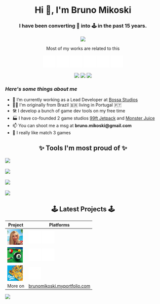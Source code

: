 <h1 align="center">Hi 👋, I'm Bruno Mikoski</h1>
<h3 align="center">I have been converting 🍕 into 🕹 in the past 15 years. </h3>


<p align="center">
  <img align="center" src="https://github-readme-stats.vercel.app/api?username=brunomikoski&show_icons=tru&theme=dracula" />
</p>


<p align="center">Most of my works are related to this</p>
<p align="center">
<picture>
  <source media="(prefers-color-scheme: dark)" srcset="icons8-android-os-50.png">
  <source media="(prefers-color-scheme: light)" srcset="icons8-android-os-50-dark.png">
  <img alt="Android" src="icons8-android-os-50.png" width="40" height="40" />
</picture>
<picture>
  <source media="(prefers-color-scheme: dark)" srcset="icons8-apple-logo-50.png">
  <source media="(prefers-color-scheme: light)" srcset="icons8-apple-logo-50-dark.png">
  <img alt="iOS" src="icons8-apple-logo-50.png" width="40" height="40" />
</picture>
<picture>
  <source media="(prefers-color-scheme: dark)" srcset="icons8-c-sharp-logo-50.png">
  <source media="(prefers-color-scheme: light)" srcset="icons8-c-sharp-logo-50-dark.png">
  <img alt="CSharp" src="icons8-c-sharp-logo-50.png" width="40" height="40" />
</picture>
<picture>
  <source media="(prefers-color-scheme: dark)" srcset="icons8-jenkins-50.png">
  <source media="(prefers-color-scheme: light)" srcset="icons8-jenkins-50-dark.png">
  <img alt="Continuous Integration" src="icons8-jenkins-50.png" width="40" height="40" />
</picture>
<picture>
  <source media="(prefers-color-scheme: dark)" srcset="icons8-github-50.png">
  <source media="(prefers-color-scheme: light)" srcset="icons8-github-50-dark.png">
  <img alt="git" src="icons8-github-50.png" width="40" height="40" />
</picture>
<picture>
  <source media="(prefers-color-scheme: dark)" srcset="icons8-unity-50.png">
  <source media="(prefers-color-scheme: light)" srcset="icons8-unity-50-dark.png">
  <img alt="unity" src="icons8-unity-50.png" width="40" height="40" />
</picture>

<picture>
  <source media="(prefers-color-scheme: dark)" srcset="icons8-nintendo-switch-50.png">
  <source media="(prefers-color-scheme: light)" srcset="icons8-nintendo-switch-50-dark.png">
</picture>
</p>


<p align="center">
<a href="https://twitter.com/brunomikoski"><img src="https://img.shields.io/badge/Twitter-1DA1F2?style=for-the-badge&logo=twitter&logoColor=white"></a>
<a href="https://instagram.com/bruno.mikosk"><img src="https://img.shields.io/badge/Instagram-EB3468?style=for-the-badge&logo=instagram&logoColor=white"></a>
<a href="https://www.linkedin.com/in/brunomikoski"><img src="https://img.shields.io/badge/LinkedIn-0077B5?style=for-the-badge&logo=linkedin&logoColor=white"></a>
</p>

<p>
    <h3><i>Here's some things about me</i></h3>
    <ul>
        <li>🔭 I’m currently working as a Lead Developer at <a href="https://www.bossastudios.com/">Bossa Studios</a> </li>
        <li>👨‍💻 I'm originally from Brazil 🇧🇷 living in Portugal 🇵🇹</li>
        <li>🛠️ I develop a bunch of game dev tools on my free time</li>
        <li>🏭 I have co-founded 2 game studios <a href="https://vimeo.com/7823718">99ft Jetpack</a> and <a href="https://www.youtube.com/watch?v=uexu5nklWWw">Monster Juice</a> </li>
        <li>📫 You can shoot me a msg at <b>bruno.mikoski@gmail.com</b></li>
        <li>💎 I really like match 3 games</li>
    </ul>
</p>


<h2 align="center">✨ Tools I'm most proud of ✨</h2>

<a href="https://github.com/brunomikoski/ScriptableObjectCollection">
  <img align="center" src="https://github-readme-stats.vercel.app/api/pin/?username=brunomikoski&repo=ScriptableObjectCollection&theme=dracula" />
</a>
<br>
<br>
<a href="https://github.com/brunomikoski/Animation-Sequencer">
  <img align="center" src="https://github-readme-stats.vercel.app/api/pin/?username=brunomikoski&repo=Animation-Sequencer&theme=dracula" />
</a>

<br>
<br>
<a href="https://github.com/brunomikoski/SpriteAuditor">
  <img align="center" src="https://github-readme-stats.vercel.app/api/pin/?username=brunomikoski&repo=SpriteAuditor&theme=dracula" />
</a>

<br>
<br>
<a href="https://github.com/brunomikoski/SpriteAuditor">
  <img align="center" src="https://github-readme-stats.vercel.app/api/pin/?username=brunomikoski&repo=SceneKeeper&theme=dracula" />
</a>

<h2 align="center">🕹 Latest Projects 🕹</h2>

| Project                                                 | Platforms                                                                                                                                                                                                                                                                                                                                      |
|---------------------------------------------------------|------------------------------------------------------------------------------------------------------------------------------------------------------------------------------------------------------------------------------------------------------------------------------------------------------------------------------------------------|
| <img src="projects/avakin.png" width=50 height=50>      | <a href="https://play.google.com/store/apps/details?id=com.lockwoodpublishing.avakinlife"><img alt="Android" src="icons8-android-os-50.png" width="40" height="40" /></a>  <a href="https://apps.apple.com/us/app/avakin-life-3d-avatar-creator/id740737088"><img alt="iOS" src="icons8-apple-logo-50.png" width="40" height="40" /> </a>      |
| <img src="projects/8-ball-pool.png" width=50 height=50> | <a href="https://play.google.com/store/apps/details?id=games.onebutton.eightballpooltrickshots&hl=en&gl=US"><img alt="Android" src="icons8-android-os-50.png" width="40" height="40" /></a>  <a href="https://apps.apple.com/us/app/pool-trickshots/id1550606748"><img alt="iOS" src="icons8-apple-logo-50.png" width="40" height="40" /> </a> |
| <img src="projects/good-job.jpeg" width=50 height=50>   | <a href="https://www.nintendo.com/pt-br/store/products/good-job-switch/"><img alt="Nintendo Switch" src="icons8-nintendo-switch-50.png" width="40" height="40" /></a>                                                                                                                                                                          |
| More on                                                 | <a href="https://brunomikoski.myportfolio.com/">brunomikoski.myportfolio.com</a>                                                                                                                                                                                                                                                                                |

 
 ![](https://komarev.com/ghpvc/?username=brunomikoski&style=flat-square)




<!--
**brunomikoski/brunomikoski** is a ✨ _special_ ✨ repository because its `README.md` (this file) appears on your GitHub profile.

Here are some ideas to get you started:

- 🔭 I’m currently working on ...
- 🌱 I’m currently learning ...
- 👯 I’m looking to collaborate on ...
- 🤔 I’m looking for help with ...
- 💬 Ask me about ...
- 📫 How to reach me: ...
- 😄 Pronouns: ...
- ⚡ Fun fact: ...
-->
